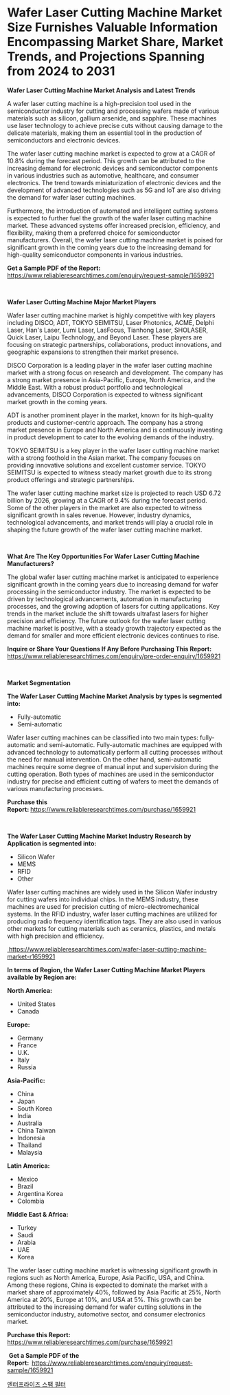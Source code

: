 <p><h1>Wafer Laser Cutting Machine Market Size Furnishes Valuable Information Encompassing Market Share, Market Trends, and Projections Spanning from 2024 to 2031</h1></p><p><strong>Wafer Laser Cutting Machine Market Analysis and Latest Trends</strong></p>
<p><p>A wafer laser cutting machine is a high-precision tool used in the semiconductor industry for cutting and processing wafers made of various materials such as silicon, gallium arsenide, and sapphire. These machines use laser technology to achieve precise cuts without causing damage to the delicate materials, making them an essential tool in the production of semiconductors and electronic devices.</p><p>The wafer laser cutting machine market is expected to grow at a CAGR of 10.8% during the forecast period. This growth can be attributed to the increasing demand for electronic devices and semiconductor components in various industries such as automotive, healthcare, and consumer electronics. The trend towards miniaturization of electronic devices and the development of advanced technologies such as 5G and IoT are also driving the demand for wafer laser cutting machines.</p><p>Furthermore, the introduction of automated and intelligent cutting systems is expected to further fuel the growth of the wafer laser cutting machine market. These advanced systems offer increased precision, efficiency, and flexibility, making them a preferred choice for semiconductor manufacturers. Overall, the wafer laser cutting machine market is poised for significant growth in the coming years due to the increasing demand for high-quality semiconductor components in various industries.</p></p>
<p><strong>Get a Sample PDF of the Report:&nbsp;</strong> <a href="https://www.reliableresearchtimes.com/enquiry/request-sample/1659921">https://www.reliableresearchtimes.com/enquiry/request-sample/1659921</a></p>
<p>&nbsp;</p>
<p><strong>Wafer Laser Cutting Machine Major Market Players</strong></p>
<p><p>Wafer laser cutting machine market is highly competitive with key players including DISCO, ADT, TOKYO SEIMITSU, Laser Photonics, ACME, Delphi Laser, Han's Laser, Lumi Laser, LasFocus, Tianhong Laser, SHOLASER, Quick Laser, Laipu Technology, and Beyond Laser. These players are focusing on strategic partnerships, collaborations, product innovations, and geographic expansions to strengthen their market presence.</p><p>DISCO Corporation is a leading player in the wafer laser cutting machine market with a strong focus on research and development. The company has a strong market presence in Asia-Pacific, Europe, North America, and the Middle East. With a robust product portfolio and technological advancements, DISCO Corporation is expected to witness significant market growth in the coming years.</p><p>ADT is another prominent player in the market, known for its high-quality products and customer-centric approach. The company has a strong market presence in Europe and North America and is continuously investing in product development to cater to the evolving demands of the industry.</p><p>TOKYO SEIMITSU is a key player in the wafer laser cutting machine market with a strong foothold in the Asian market. The company focuses on providing innovative solutions and excellent customer service. TOKYO SEIMITSU is expected to witness steady market growth due to its strong product offerings and strategic partnerships.</p><p>The wafer laser cutting machine market size is projected to reach USD 6.72 billion by 2026, growing at a CAGR of 9.4% during the forecast period. Some of the other players in the market are also expected to witness significant growth in sales revenue. However, industry dynamics, technological advancements, and market trends will play a crucial role in shaping the future growth of the wafer laser cutting machine market.</p></p>
<p>&nbsp;</p>
<p><strong>What Are The Key Opportunities For Wafer Laser Cutting Machine Manufacturers?</strong></p>
<p><p>The global wafer laser cutting machine market is anticipated to experience significant growth in the coming years due to increasing demand for wafer processing in the semiconductor industry. The market is expected to be driven by technological advancements, automation in manufacturing processes, and the growing adoption of lasers for cutting applications. Key trends in the market include the shift towards ultrafast lasers for higher precision and efficiency. The future outlook for the wafer laser cutting machine market is positive, with a steady growth trajectory expected as the demand for smaller and more efficient electronic devices continues to rise.</p></p>
<p><strong>Inquire or Share Your Questions If Any Before Purchasing This Report:</strong> <a href="https://www.reliableresearchtimes.com/enquiry/pre-order-enquiry/1659921">https://www.reliableresearchtimes.com/enquiry/pre-order-enquiry/1659921</a></p>
<p>&nbsp;</p>
<p><strong>Market Segmentation</strong></p>
<p><strong>The Wafer Laser Cutting Machine Market Analysis by types is segmented into:</strong></p>
<p><ul><li>Fully-automatic</li><li>Semi-automatic</li></ul></p>
<p><p>Wafer laser cutting machines can be classified into two main types: fully-automatic and semi-automatic. Fully-automatic machines are equipped with advanced technology to automatically perform all cutting processes without the need for manual intervention. On the other hand, semi-automatic machines require some degree of manual input and supervision during the cutting operation. Both types of machines are used in the semiconductor industry for precise and efficient cutting of wafers to meet the demands of various manufacturing processes.</p></p>
<p><strong>Purchase this Report:&nbsp;</strong><a href="https://www.reliableresearchtimes.com/purchase/1659921">https://www.reliableresearchtimes.com/purchase/1659921</a></p>
<p>&nbsp;</p>
<p><strong>The Wafer Laser Cutting Machine Market Industry Research by Application is segmented into:</strong></p>
<p><ul><li>Silicon Wafer</li><li>MEMS</li><li>RFID</li><li>Other</li></ul></p>
<p><p>Wafer laser cutting machines are widely used in the Silicon Wafer industry for cutting wafers into individual chips. In the MEMS industry, these machines are used for precision cutting of micro-electromechanical systems. In the RFID industry, wafer laser cutting machines are utilized for producing radio frequency identification tags. They are also used in various other markets for cutting materials such as ceramics, plastics, and metals with high precision and efficiency.</p></p>
<p><a href="https://www.reliableresearchtimes.com/wafer-laser-cutting-machine-market-r1659921">&nbsp;https://www.reliableresearchtimes.com/wafer-laser-cutting-machine-market-r1659921</a></p>
<p><strong>In terms of Region, the Wafer Laser Cutting Machine Market Players available by Region are:</strong></p>
<p>
    <p> <strong> North America: </strong>
        <ul>
            <li>United States</li>
            <li>Canada</li>
        </ul>
        </p> 
    <p> <strong> Europe: </strong>
        <ul>
            <li>Germany</li>
            <li>France</li>
            <li>U.K.</li>
            <li>Italy</li>
            <li>Russia</li>
        </ul>
        </p> 
    <p> <strong> Asia-Pacific: </strong>
        <ul>
            <li>China</li>
            <li>Japan</li>
            <li>South Korea</li>
            <li>India</li>
            <li>Australia</li>
            <li>China Taiwan</li>
            <li>Indonesia</li>
            <li>Thailand</li>
            <li>Malaysia</li>
        </ul>
        </p> 
    <p> <strong> Latin America: </strong>
        <ul>
            <li>Mexico</li>
            <li>Brazil</li>
            <li>Argentina Korea</li>
            <li>Colombia</li>
        </ul>
        </p> 
    <p> <strong> Middle East & Africa: </strong>
        <ul>
            <li>Turkey</li>
            <li>Saudi</li>
            <li>Arabia</li>
            <li>UAE</li>
            <li>Korea</li>
        </ul>
    </p>
    </p>
<p><p>The wafer laser cutting machine market is witnessing significant growth in regions such as North America, Europe, Asia Pacific, USA, and China. Among these regions, China is expected to dominate the market with a market share of approximately 40%, followed by Asia Pacific at 25%, North America at 20%, Europe at 10%, and USA at 5%. This growth can be attributed to the increasing demand for wafer cutting solutions in the semiconductor industry, automotive sector, and consumer electronics market.</p></p>
<p><strong>Purchase this Report: </strong><a href="https://www.reliableresearchtimes.com/purchase/1659921">https://www.reliableresearchtimes.com/purchase/1659921</a></p>
<p>&nbsp;<strong>Get a Sample PDF of the Report:&nbsp;&nbsp;</strong><a href="https://www.reliableresearchtimes.com/enquiry/request-sample/1659921">https://www.reliableresearchtimes.com/enquiry/request-sample/1659921</a></p>
<p><strong></strong></p>
<p><p><a href="https://github.com/wallacBahrtyinger567686/Market-Research-Report-List-2/blob/main/34345461504.md">엔터프라이즈 스팸 필터</a></p></p>